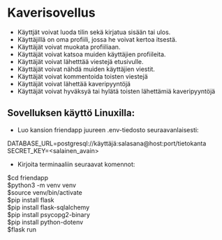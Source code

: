 <h1>Kaverisovellus</h1>

- Käyttjät voivat luoda tilin sekä kirjatua sisään tai ulos.
- Käyttäjillä on oma profiili, jossa he voivat kertoa itsestä.
- Käyttäjät voivat muokata profiiliaan.
- Käyttäjät voivat katsoa muiden käyttäjien profiileita.
- Käyttäjät voivat lähetttää viestejä etusivulle.
- Käyttäjät voivat nähdä muiden käyttäjien viestit.
- Käyttäjät voivat kommentoida toisten viestejä
- Käyttäjät voivat lähettää kaveripyyntöjä
- Käyttäjät voivat hyväksyä tai hylätä toisten lähettämiä kaveripyyntöjä

<h2>Sovelluksen käyttö Linuxilla:</h2>

- Luo kansion friendapp juureen .env-tiedosto seuraavanlaisesti:<br>

DATABASE_URL=postgresql://käyttäjä:salasana@host:port/tietokanta<br>
SECRET_KEY=<salainen_avain><br>

- Kirjoita terminaaliin seuraavat komennot:

$cd friendapp <br>
$python3 -m venv venv <br>
$source venv/bin/activate <br>
$pip install flask <br>
$pip install flask-sqlalchemy <br>
$pip install psycopg2-binary <br>
$pip install python-dotenv <br>
$flask run <br>

